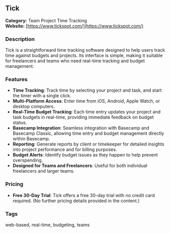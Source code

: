 ## Tick

**Category:** Team Project Time Tracking  
**Website:** [https://www.tickspot.com/](https://www.tickspot.com/)

### Description
Tick is a straightforward time tracking software designed to help users track time against budgets and projects. Its interface is simple, making it suitable for freelancers and teams who need real-time tracking and budget management.

### Features
- **Time Tracking**: Track time by selecting your project and task, and start the timer with a single click.
- **Multi-Platform Access**: Enter time from iOS, Android, Apple Watch, or desktop computers.
- **Real-Time Budget Tracking**: Each time entry updates your project and task budgets in real-time, providing immediate feedback on budget status.
- **Basecamp Integration**: Seamless integration with Basecamp and Basecamp Classic, allowing time entry and budget management directly within Basecamp.
- **Reporting**: Generate reports by client or timekeeper for detailed insights into project performance and for billing purposes.
- **Budget Alerts**: Identify budget issues as they happen to help prevent overspending.
- **Designed for Teams and Freelancers**: Useful for both individual freelancers and larger teams.

### Pricing
- **Free 30-Day Trial**: Tick offers a free 30-day trial with no credit card required. (No further pricing details provided in the content.)

### Tags
web-based, real-time, budgeting, teams
